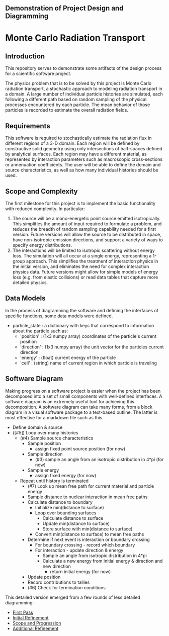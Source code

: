 ## Demonstration of Project Design and Diagramming

# Monte Carlo Radiation Transport

## Introduction

This repository serves to demonstrate some artifacts of the design process for
a scientific software project.

The physics problem that is to be solved by this project is Monte Carlo
radiation transport, a stochastic approach to modeling radiation transport in
a domain.  A large number of individual particle histories are simulated, each
following a different path based on random sampling of the physical processes
encountered by each particle.  The mean behavior of those particles is
recorded to estimate the overall radiation fields.

## Requirements

This software is required to stochastically estimate the radiation flux in
different regions of a 3-D domain.  Each region will be defined by
constructive solid geometry using only intersections of half-spaces defined by
analytical surfaces.  Each region may have a different material, as
represented by interaction parameters such as macroscopic cross-sections or
annenuation coefficients.  The user will be able to define the domain and
source characteristics, as well as how many individual histories should be
used.

## Scope and Complexity

The first milestone for this project is to implement the basic functionality
with reduced complexity.  In particular:

1. The source will be a mono-energetic point source emitted
   isotropically. This simplifies the amount of input required to formulate a
   problem, and reduces the breadth of random sampling capability needed for a
   first version.  Future versions will allow the source to be distributed in
   space, have non-isotropic emission directions, and support a variety of
   ways to specify energy distributions.
1. The interactions will be limited to isotropic scattering without energy
   loss. The simulation will all occur at a single energy, representing a
   1-group approach.  This simplifies the treatment of interaction physics in
   the initial version, and eliminates the need for complex interaction
   physics data.  Future versions might allow for simple models of energy loss
   (e.g. from elastic collisions) or read data tables that capture more
   detailed physics.

## Data Models

In the process of diagramming the software and defining the interfaces of
specific functions, some data models were defined.

- particle_state : a dictionary with keys that correspond to information about
  the particle such as:
   - 'position' : (1x3 numpy array) coordinates of the particle's current position
   - 'direction' : (1x3 numpy array) the unit vector for the particles current direction
   - 'energy' : (float) current energy of the particle
   - 'cell' : (string) name of current region in which particle is traveling

## Software Diagram

Making progress on a software project is easier when the project has been
decomposed into a set of small components with well-defined interfaces.  A
software diagram is an extremely useful tool for achieving this decomposition.
A software diagram can take many forms, from a block diagram in a visual
software package to a text-based outline.  The latter is most effective for a
markdown file such as this.

* Define domain & source
* ([#5]) Loop over many histories
  * (#4) Sample source characteristics
    * Sample position
      * assign fixed point source position (for now)
    * Sample direction
      * (#3) sample an angle from an isotropic distribution in 4*pi (for now)
    * Sample energy
      * assign fixed energy (for now)
  * Repeat until history is terminated
    * (#7) Look up mean free path for current material and particle energy
    * Sample distance to nuclear interaction in mean free paths
    * Calculate distance to boundary
      * Initialize min(distance to surface)
      * Loop over bounding surfaces
        * Calculate distance to surface
        * Update min(distance to surface)
        * Store surface with min(distance to surface)
      * Convert min(distance to surface) to mean free paths
    * Determine if next event is interaction or boundary crossing
      * For boundary crossing - record which boundary
      * For interaction - update direction & energy
        * Sample an angle from isotropic distribution in 4*pi
        * Calculate a new energy from initial energy & direction and new direction
          * return initial energy (for now)
    * Update position
    * Record contributions to tallies
    * (#6) Check for termination conditions

This detailed version emerged from a few rounds of less detailed diagramming:

* [First Pass](first-pass.md)
* [Initial Refinement](refinement.md)
* [Scope and Progression](scope.md)
* [Additional Refinement](additional.md)
